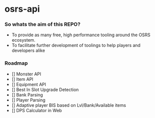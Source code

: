 # osrs-api

### So whats the aim of this REPO?
* To provide as many free, high performance tooling around the OSRS ecosystem.
* To facilitate further development of toolings to help players and developers alike


### Roadmap
- [] Monster API
- [] Item API
- [] Equipment API
- [] Best In Slot Upgrade Detection
- [] Bank Parsing
- [] Player Parsing
- [] Adaptive player BIS based on Lvl/Bank/Available items
- [] DPS Calculator in Web